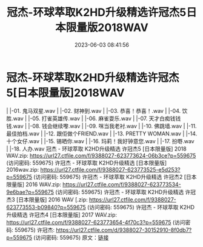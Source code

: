 ﻿---
title: 冠杰-环球萃取K2HD升级精选许冠杰5日本限量版2018WAV
date: 2023-06-03 08:41:56
categories: WAV车载音乐、镜像
tags: 华语中文
---
# 冠杰-环球萃取K2HD升级精选许冠杰5[日本限量版]2018WAV

| |-01. 鬼马双星.wav
| |-02. 财神到.wav
| |-03. 恭喜！恭喜！.wav
| |-04. 饮胜.wav
| |-05. 打雀英雄传.wav
| |-06. 麻雀耍乐.wav
| |-07. 天才白痴钱钱钱.wav
| |-08. 钱会继续嚟.wav
| |-09. 咪当我老衬.wav
| |-10. 佛跳墙.wav
| |-11. 最佳拍档.wav
| |-12. 跟佢做个FRIEND.wav
| |-13. PRETTY WOMAN.wav
| |-14. 十个女仔.wav
| |-15. 锡晒你.wav
| |-16. 玛莉！我好钟意您.wav
| |-17. 扮嘢.wav
| |-18. 人办.wav
冠杰 - 环球萃取 K2HD升级精选 许冠杰5 [日本限量版] 2018 WAV.zip: https://url27.ctfile.com/f/9388027-623773624-06b3ce?p=559675
(访问密码: 559675)
许冠杰 - 环球萃取 K2HD升级精选 [日本限量版] 2016wav.zip: https://url27.ctfile.com/f/9388027-623773525-e5d253?p=559675
(访问密码: 559675)
许冠杰 - 环球萃取 K2HD升级精选 许冠杰2 [日本限量版] 2016 WAV.zip: https://url27.ctfile.com/f/9388027-623773534-9e6bae?p=559675
(访问密码: 559675)
许冠杰 - 环球萃取 K2HD升级精选 许冠杰3 [日本限量版] 2016 WAV [.zip: https://url27.ctfile.com/f/9388027-623773553-b09840?p=559675
(访问密码: 559675)
许冠杰 - 环球萃取 K2HD升级精选 许冠杰4 [日本限量版] 2017 WAV.zip: https://url27.ctfile.com/f/9388027-623773654-4f70c3?p=559675
(访问密码: 559675)
许冠杰: https://url27.ctfile.com/d/9388027-30152910-8f0db7?p=559675
(访问密码: 559675)
原文：[链接](https://blog.sina.com.cn/s/blog_1647c7e7601031263.html)